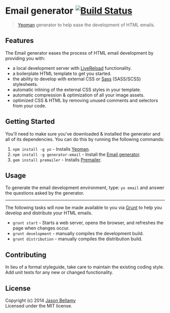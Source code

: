 # Email generator [![Build Status](https://travis-ci.org/jasonbellamy/generator-email.png?branch=master)](https://travis-ci.org/jasonbellamy/generator-email)

> [Yeoman](http:/yeoman.io) generator to help ease the development of HTML emails.


## Features
The Email generator eases the process of HTML email development by providing you with:

- a local development server with [LiveReload](http://livereload.com) functionality.
- a boilerplate HTML template to get you started.
- the ability to develop with external CSS or [Sass](http://sass-lang.com) (SASS/SCSS) stylesheets.
- automatic inlining of the external CSS styles in your template.
- automatic compression & optimization of all your image assets.
- optimized CSS & HTML by removing unused comments and selectors from your code.


## Getting Started
You'll need to make sure you've downloaded & installed the generator and all of its dependencies. You can do this by running the following commands:

1. `npm install -g yo` - Installs [Yeoman](http://yeoman.io).
2. `npm install -g generator-email` - Install the [Email generator](https://github.com/jasonbellamy/generator-email).
3. `gem install premailer` - Installs [Premailer](https://github.com/premailer/premailer/).


## Usage
To generate the email development environment, type: `yo email` and answer the questions asked by the generator.

---

The following tasks will now be made available to you via [Grunt](http://gruntjs.com) to help you develop and distribute your HTML emails.

- `grunt start` - Starts a web server, opens the browser, and refreshes the page when changes occur.
- `grunt development` - manually compiles the development build.
- `grunt distribution`  - manually compiles the distribution build.


## Contributing
In lieu of a formal styleguide, take care to maintain the existing coding style. Add unit tests for any new or changed functionality.


## License
Copyright (c) 2014 [Jason Bellamy ](http://jasonbellamy.com)  
Licensed under the MIT license.
